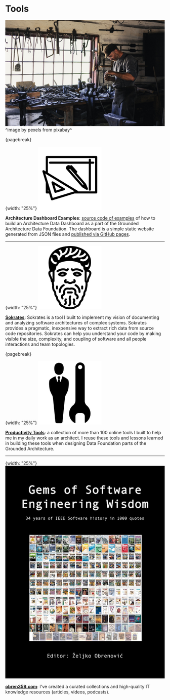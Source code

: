 # Tools

![](assets/images/arch/adult-gfd09399f9_1920.jpg)
^image by pexels from pixabay^

{pagebreak}

{width: "25%"}
![](assets/icons/architecture.png)

**Architecture Dashboard Examples**: [source code of examples](https://github.com/zeljkoobrenovic/grounded-architecture-dashboard-examples) of how to build an Architecture Data Dashboard as a part of the Grounded Architecture Data Foundation. The dashboard is a simple static website generated from JSON files and [published via GitHub pages](https://zeljkoobrenovic.github.io/grounded-architecture-dashboard-examples/).

* * *

{width: "25%"}
![](assets/images/books/sokrates.png)

**[Sokrates](https://sokrates.dev)**: Sokrates is a tool I built to implement my vision of documenting and analyzing software architectures of complex systems.
Sokrates provides a pragmatic, inexpensive way to extract rich data from source code repositories.
Sokrates can help you understand your code by making visible the size, complexity, and coupling of software and all people interactions and team topologies.

{pagebreak}

{width: "25%"}
![](assets/images/books/productivity_tools.png)

**[Productivity Tools](https://obren.io/tools)**: a collection of more than 100 online tools I built to help me in my daily work as an architect. I reuse these tools and lessons learned in building these tools when designing Data Foundation parts of the Grounded Architecture.

* * *

{width: "25%"}
![](assets/images/arch/obren359.jpeg)

**[obren359.com](https://obren359.com)**: I've created a curated collections and high-quality IT knowledge resources (articles, videos, podcasts).

